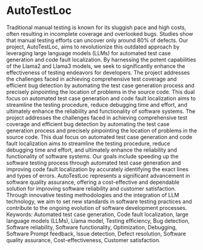 # AutoTestLoc
Traditional manual testing is known for its sluggish pace and high costs, often resulting in 
incomplete coverage and overlooked bugs. Studies show that manual testing efforts can uncover 
only around 80% of defects. Our project, AutoTestLoc, aims to revolutionize this outdated 
approach by leveraging large language models (LLMs) for automated test case generation and 
code fault localization. By harnessing the potent capabilities of the Llama2 and Llama3 models, 
we seek to significantly enhance the effectiveness of testing endeavors for developers. The project 
addresses the challenges faced in achieving comprehensive test coverage and efficient bug 
detection by automating the test case generation process and precisely pinpointing the location of 
problems in the source code. This dual focus on automated test case generation and code fault 
localization aims to streamline the testing procedure, reduce debugging time and effort, and 
ultimately enhance the reliability and functionality of software systems. The project addresses the 
challenges faced in achieving comprehensive test coverage and efficient bug detection by 
automating the test case generation process and precisely pinpointing the location of problems in 
the source code. This dual focus on automated test case generation and code fault localization aims 
to streamline the testing procedure, reduce debugging time and effort, and ultimately enhance the 
reliability and functionality of software systems. Our goals include speeding up the software 
testing process through automated test case generation and improving code fault localization by 
accurately identifying the exact lines and types of errors. AutoTestLoc represents a significant 
advancement in software quality assurance, offering a cost-effective and dependable solution for 
improving software reliability and customer satisfaction. Through innovative testing 
methodologies and the integration of LLM technology, we aim to set new standards in software 
testing practices and contribute to the ongoing evolution of software development processes. 
Keywords: 
Automated test case generation, Code fault localization, large language models (LLMs), Llama 
model, Testing efficiency, Bug detection, Software reliability, Software functionality, 
Optimization, Debugging, Software Prompt feedback, Issue detection, Defect resolution, 
Software quality assurance, Cost-effectiveness, Customer satisfaction. 
